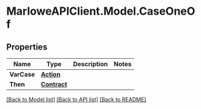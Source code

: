 # MarloweAPIClient.Model.CaseOneOf

## Properties

Name | Type | Description | Notes
------------ | ------------- | ------------- | -------------
**VarCase** | [**Action**](Action.md) |  | 
**Then** | [**Contract**](Contract.md) |  | 

[[Back to Model list]](../README.md#documentation-for-models) [[Back to API list]](../README.md#documentation-for-api-endpoints) [[Back to README]](../README.md)

